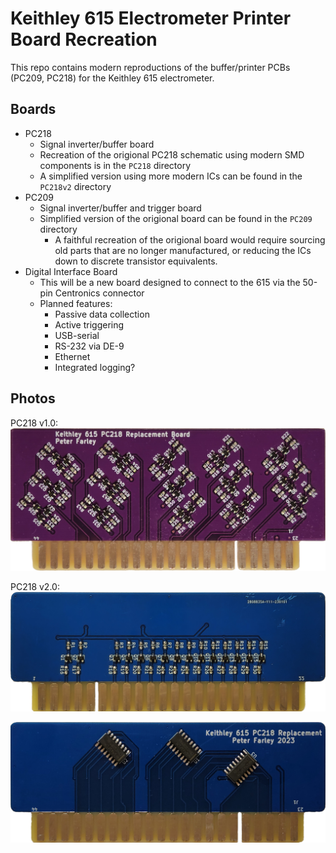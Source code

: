 Keithley 615 Electrometer Printer Board Recreation
==================================================

This repo contains modern reproductions of the buffer/printer PCBs (PC209, PC218)
for the Keithley 615 electrometer.

Boards
------

 - PC218
   - Signal inverter/buffer board
   - Recreation of the origional PC218 schematic using modern SMD components is
     in the `PC218` directory
   - A simplified version using more modern ICs can be found in the `PC218v2` directory
 - PC209
   - Signal inverter/buffer and trigger board
   - Simplified version of the origional board can be found in the `PC209` directory
     - A faithful recreation of the origional board would require sourcing old
       parts that are no longer manufactured, or reducing the ICs down to
       discrete transistor equivalents.
 - Digital Interface Board
   - This will be a new board designed to connect to the 615 via the 50-pin
     Centronics connector
   - Planned features:
     - Passive data collection
     - Active triggering
     - USB-serial
     - RS-232 via DE-9
     - Ethernet
     - Integrated logging?

Photos
------

PC218 v1.0:
![Rear of PC218 board v1.0](img/Pc218_Rev1.0.jpg)

PC218 v2.0:
![Front of PC218 board v2.0](img/Pc218_Rev2.0_Front.jpg)

![Rear of PC218 board v2.0](img/Pc218_Rev2.0_Rear.jpg)

